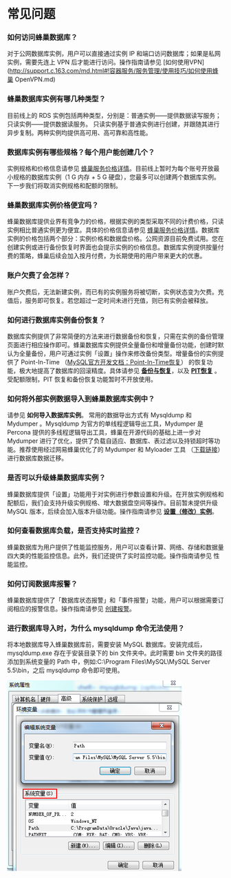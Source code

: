 # 常见问题

### 如何访问蜂巢数据库？

对于公网数据库实例，用户可以直接通过实例 IP 和端口访问数据库；如果是私网实例，需要先连上 VPN 后才能进行访问。操作指南请参见 [如何使用VPN](http://support.c.163.com/md.html#!容器服务/服务管理/使用技巧/如何使用蜂巢 OpenVPN.md)

### 蜂巢数据库实例有哪几种类型？

目前线上的 RDS 实例包括两种类型，分别是：普通实例——提供数据读写服务；只读实例——提供数据读服务。 只读实例基于普通实例进行创建，并跟随其进行异步复制。两种实例均提供高可用、高可靠和高性能。

### 数据库实例有哪些规格？每个用户能创建几个？

实例规格和价格信息请参见 [蜂巢服务价格详情][1]。目前线上暂时为每个账号开放最小规格的数据库实例（1 G 内存 + 5 G 硬盘），您最多可以创建两个数据库实例。下一步我们将取消实例规格和配额的限制。

### 蜂巢数据库实例价格便宜吗？

蜂巢数据库提供业界有竞争力的价格，根据实例的类型采取不同的计费价格，只读实例相比普通实例更为便宜。具体的价格信息请参见 [蜂巢服务价格详情][2]。数据库实例的价格包括两个部分：实例价格和数据盘价格。公网资源目前免费试用。您在创建实例或进行备份恢复时界面也会提示实例的价格信息。数据库实例提供按量付费的策略，蜂巢后续会加入按月付费，为长期使用的用户带来更大的优惠。

### 账户欠费了会怎样？

账户欠费后，无法新建实例，而已有的实例服务将被切断，实例状态变为欠费。充值后，服务即可恢复。若您超过一定时间未进行充值，则已有实例会被释放。

### 如何进行数据库实例备份恢复？

数据库实例提供了非常简便的方法来进行数据备份和恢复，只需在实例的备份管理页面进行相应操作即可。蜂巢数据库实例提供全量备份和增量备份功能，创建时默认为全量备份，用户可通过实例「设置」操作来修改备份类型。增量备份的实例提供了 Point-In-Time （[MySQL官方开发文档：Point-In-Time恢复][3]） 的恢复功能，极大地提高了数据库的回滚精度。具体请参见 [**备份与恢复**](http://support.c.163.com/md.html#!平台服务/数据库/使用指南/数据库实例管理.md)，以及 [**PIT恢复**](http://support.c.163.com/md.html#!平台服务/数据库/使用指南/数据库实例管理.md) 。受配额限制，PIT 恢复和备份恢复功能暂时不开放使用。

### 如何将外部实例数据导入到蜂巢数据库实例中？

请参见 **如何导入数据库实例**。 常用的数据导出方式有 Mysqldump 和 Mydumper 。Mysqldump 为官方的单线程逻辑导出工具，Mydumper 是 Percona 提供的多线程逻辑导出工具，蜂巢在开源代码的基础上进一步对 Mydumper 进行了优化，提供了负载自适应、数据库、表过滤以及持锁超时等功能。推荐使用经过网易蜂巢优化了的 Mydumper 和 Myloader 工具 （[下载链接][5]） 进行数据库数据迁移。

### 是否可以升级蜂巢数据库实例？

蜂巢数据库提供「设置」功能用于对实例进行参数设置和升级。在开放实例规格和配额后，我们会支持升级实例规格、增大数据盘空间等操作。目前暂未提供升级 MySQL 版本，后续会加入版本升级功能。操作指南请参见 [**设置（修改）实例**](http://support.c.163.com/md.html#!平台服务/数据库/使用指南/创建数据库实例.md)。

### 如何查看数据库负载，是否支持实时监控？

蜂巢数据库为用户提供了性能监控服务，用户可以查看计算、网络、存储和数据量四大类的性能监控信息。此外，我们还提供了实时监控功能。操作指南请参见 性能监控。

### 如何订阅数据库报警？

蜂巢数据库提供了「数据库状态报警」和「事件报警」功能，用户可以根据需要订阅相应的报警信息。操作指南请参见 [创建报警](http://support.c.163.com/md.html#!运维工具/性能监控/使用指南/创建报警.md)。

### 进行数据库导入时，为什么 mysqldump 命令无法使用？

将本地数据库导入蜂巢数据库前，需要安装 MySQL 数据库。安装完成后，mysqldump.exe 存在于安装目录下的 bin 文件夹中。此时需要 bin 文件夹的路径添加到系统变量的 Path 中，例如:C:\Program Files\MySQL\MySQL Server 5.5\bin，之后 mysqldump 命令即可使用。

![](../image/导入导出数据库实例系统变量设置.png)


  [1]: https://c.163.com/price
  [2]: https://c.163.com/price
  [3]: http://dev.mysql.com/doc/refman/5.6/en/point-in-time-recovery.html
  [4]: %28%E5%B9%B3%E5%8F%B0%E6%9C%8D%E5%8A%A1/%E6%95%B0%E6%8D%AE%E5%BA%93/%E4%BD%BF%E7%94%A8%E6%8C%87%E5%8D%97/%E6%95%B0%E6%8D%AE%E5%BA%93%E5%AE%9E%E4%BE%8B%E7%AE%A1%E7%90%86.md%29
  [5]: http://nos.126.net/comb-mysql-tools/backup-tools.tar.gz